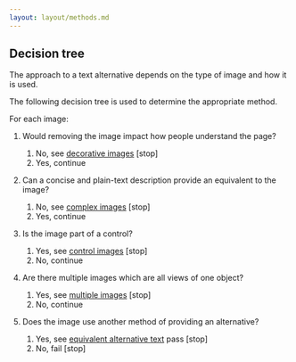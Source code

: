 ```yaml
---
layout: layout/methods.md
---
```


## Decision tree

The approach to a text alternative depends on the type of image and how it is used.

The following decision tree is used to determine the appropriate method. 

For each image:

<div class="nested">

1. Would removing the image impact how people understand the page?
   1. No, see [decorative images](decorative-images) [stop]
   2. Yes, continue

2. Can a concise and plain-text description provide an equivalent to the image?
   1. No, see [complex images](complex-images/) [stop]
   2. Yes, continue

3. Is the image part of a control?
   1. Yes, see [control images](control-images/) [stop]
   2. No, continue

4. Are there multiple images which are all views of one object?
   1. Yes, see [multiple images](multiple-images/) [stop]
   2. No, continue

5. Does the image use another method of providing an alternative?
   1. Yes, see [equivalent alternative text](equivalent-alternative-text) pass [stop]
   2. No, fail [stop]

</div>
